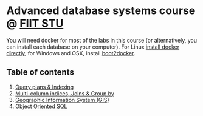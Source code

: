 # Advanced database systems course @ [FIIT STU](http://www.fiit.stuba.sk)

You will need docker for most of the labs in this course (or alternatively, you can install each database on your computer). For Linux [install docker directly](http://docs.docker.com/linux/started/), for Windows and OSX, install [boot2docker](http://boot2docker.io/).

## Table of contents

1. [Query plans & Indexing](session-1)
2. [Multi-column indices, Joins & Group by](session-2)
3. [Geographic Information System (GIS)](session-3)
4. [Object Oriented SQL](session-4)
